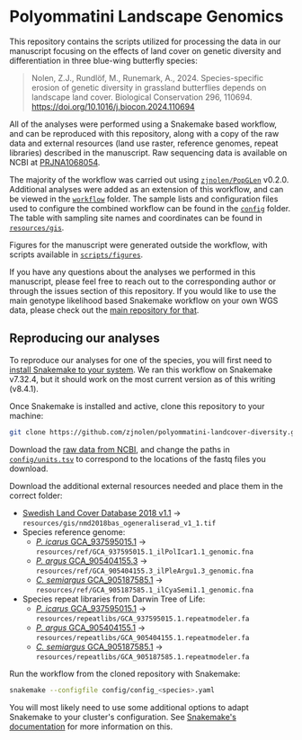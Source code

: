 # Polyommatini Landscape Genomics

This repository contains the scripts utilized for processing the data in our
manuscript focusing on the effects of land cover on genetic diversity and
differentiation in three blue-wing butterfly species:

> Nolen, Z.J., Rundlöf, M., Runemark, A., 2024. Species-specific erosion of
> genetic diversity in grassland butterflies depends on landscape land cover.
> Biological Conservation 296, 110694.
> <https://doi.org/10.1016/j.biocon.2024.110694>

All of the analyses were performed using a Snakemake based workflow, and can
be reproduced with this repository, along with a copy of the raw data and
external resources (land use raster, reference genomes, repeat libraries)
described in the manuscript. Raw sequencing data is available on NCBI at
[PRJNA1068054](https://www.ncbi.nlm.nih.gov/bioproject/PRJNA1068054/).

The majority of the workflow was carried out using
[`zjnolen/PopGLen`](https://www.github.com/zjnolen/PopGLen) v0.2.0. Additional
analyses were added as an extension of this workflow, and can be viewed in the
[`workflow`](workflow) folder. The sample lists and configuration files used to
configure the combined workflow can be found in the [`config`](config) folder.
The table with sampling site names and coordinates can be found in
[`resources/gis`](resources/gis).

Figures for the manuscript were generated outside the workflow, with scripts
available in [`scripts/figures`](scripts/figures).

If you have any questions about the analyses we performed in this manuscript,
please feel free to reach out to the corresponding author or through the issues
section of this repository. If you would like to use the main genotype
likelihood based Snakemake workflow on your own WGS data, please check out
the [main repository for that](https://www.github.com/zjnolen/PopGLen).

## Reproducing our analyses

To reproduce our analyses for one of the species, you will first need to
[install Snakemake to your system](https://snakemake.readthedocs.io/en/stable/getting_started/installation.html).
We ran this workflow on Snakemake v7.32.4, but it should work on the most
current version as of this writing (v8.4.1).

Once Snakemake is installed and active, clone this repository to your machine:

```bash
git clone https://github.com/zjnolen/polyommatini-landcover-diversity.git
```

Download the
[raw data from NCBI](https://www.ncbi.nlm.nih.gov/bioproject/PRJNA1068054/), and
change the paths in [`config/units.tsv`](config/units.tsv) to correspond to the
locations of the fastq files you download.

Download the additional external resources needed and place them in the correct
folder:

- [Swedish Land Cover Database 2018 v1.1](https://geodatakatalogen.naturvardsverket.se/geonetwork/srv/swe/catalog.search#/metadata/8853721d-a466-4c01-afcc-9eae57b17b39)
  -> `resources/gis/nmd2018bas_ogeneraliserad_v1_1.tif`
- Species reference genome:
  - [_P. icarus_ GCA_937595015.1](https://www.ncbi.nlm.nih.gov/datasets/genome/GCA_937595015.1/)
    -> `resources/ref/GCA_937595015.1_ilPolIcar1.1_genomic.fna`
  - [_P. argus_ GCA_905404155.3](https://www.ncbi.nlm.nih.gov/datasets/genome/GCA_905404155.3/)
    -> `resources/ref/GCA_905404155.3_ilPleArgu1.3_genomic.fna`
  - [_C. semiargus_ GCA_905187585.1](https://www.ncbi.nlm.nih.gov/datasets/genome/GCA_905187585.1/)
    -> `resources/ref/GCA_905187585.1_ilCyaSemi1.1_genomic.fna`
- Species repeat libraries from Darwin Tree of Life:
  - [_P. icarus_ GCA_937595015.1](https://ftp.ebi.ac.uk/pub/databases/ensembl/repeats/unfiltered_repeatmodeler/species/polyommatus_icarus/GCA_937595015.1.repeatmodeler.fa)
    -> `resources/repeatlibs/GCA_937595015.1.repeatmodeler.fa`
  - [_P. argus_ GCA_905404155.1](https://ftp.ebi.ac.uk/pub/databases/ensembl/repeats/unfiltered_repeatmodeler/species/plebejus_argus/GCA_905404155.1.repeatmodeler.fa)
    -> `resources/repeatlibs/GCA_905404155.1.repeatmodeler.fa`
  - [_C. semiargus_ GCA_905187585.1](https://ftp.ebi.ac.uk/pub/databases/ensembl/repeats/unfiltered_repeatmodeler/species/cyaniris_semiargus/GCA_905187585.1.repeatmodeler.fa)
    -> `resources/repeatlibs/GCA_905187585.1.repeatmodeler.fa`

Run the workflow from the cloned repository with Snakemake:

```bash
snakemake --configfile config/config_<species>.yaml
```

You will most likely need to use some additional options to adapt Snakemake to
your cluster's configuration. See
[Snakemake's documentation](https://snakemake.readthedocs.io) for more
information on this.
